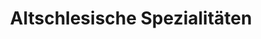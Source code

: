 ---
title: "Altschlesische Spezialitäten"
url: /leverkusen/altschlesische-spezialitaeten/
shop: Metzgerei
---